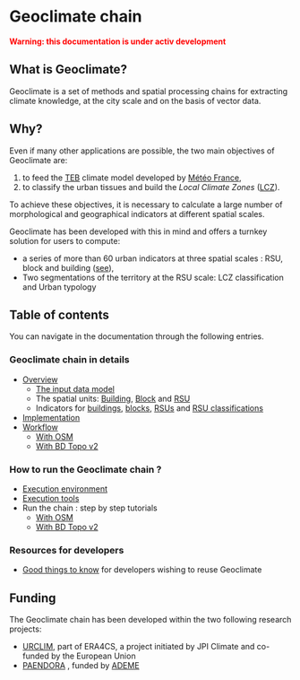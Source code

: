 # Geoclimate chain



<span style="color:red">**Warning: this documentation is under activ development**</span>



## What is Geoclimate?

Geoclimate is a set of methods and spatial processing chains for extracting climate knowledge, at the city scale and on the basis of vector data.

## Why?

Even if many other applications are possible, the two main objectives of Geoclimate are: 

1. to feed the [TEB](http://www.umr-cnrm.fr/spip.php?article199) climate model developed by [Météo France](http://www.meteofrance.com),
2. to classify the urban tissues and build the *Local Climate Zones* ([LCZ](http://www.wudapt.org/lcz/)).

To achieve these objectives, it is necessary to calculate a large number of morphological and geographical indicators at different spatial scales.

Geoclimate has been developed with this in mind and offers a turnkey solution for users to compute:

- a series of more than 60 urban indicators at three spatial scales : RSU, block and building ([see](#Scales-of-analysis)),
- Two segmentations of the territory at the RSU scale: LCZ classification and Urban typology



## Table of contents

You can navigate in the documentation through the following entries.

### Geoclimate chain in details

- [Overview](./chain_documentation/overview.md)
  - [The input data model](./chain_documentation/input_data_model.md)
  - The spatial units: [Building](./chain_documentation/spatial_units/building.md), [Block](./chain_documentation/spatial_units/block.md) and [RSU](./chain_documentation/spatial_units/rsu.md)
  - Indicators for [buildings](./chain_documentation/indicators/building.md), [blocks](./chain_documentation/indicators/block.md), [RSUs](./chain_documentation/indicators/rsu.md) and [RSU classifications](./chain_documentation/indicators/rsu_classifications.md)
- [Implementation](./chain_documentation/implementation.md)
- [Workflow](./chain_documentation/workflow/description.md)
  - [With OSM](./chain_documentation/workflow/osm/intro.md)
  - [With BD Topo v2](./chain_documentation/workflow/bd_topo_v2/intro.md)

### How to run the Geoclimate chain ?

- [Execution environment](./for_users/execution_environment.md)
- [Execution tools](./for_users/execution_tools.md)
- Run the chain : step by step tutorials
  - [With OSM](./for_users/execution_examples/run_osm.md)
  - [With BD Topo v2](./for_users/execution_examples/run_bd_topo_v2.md)

### Resources for developers

- [Good things to know](./for_developers/info.md) for developers wishing to reuse Geoclimate



## Funding

The Geoclimate chain has been developed within the two following research projects:

- [URCLIM](http://www.urclim.eu/), part of ERA4CS, a project initiated by JPI Climate and co-funded by the European Union
- [PAENDORA](https://www.ademe.fr/sites/default/files/assets/documents/aprademeprojetsretenusen2017.pdf#page=39) , funded by [ADEME](https://www.ademe.fr/)